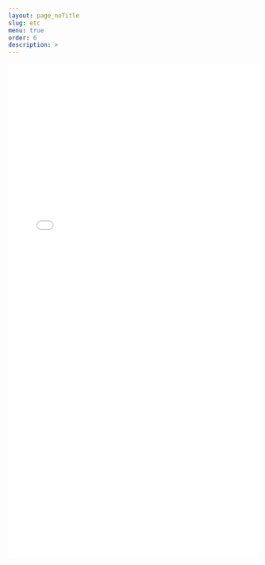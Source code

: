 ```yaml
---
layout: page_noTitle
slug: etc
menu: true
order: 6
description: >
---
```


<iframe src="etc.html"  width = "100%" height ="1000px"  frameborder="0"></iframe>

